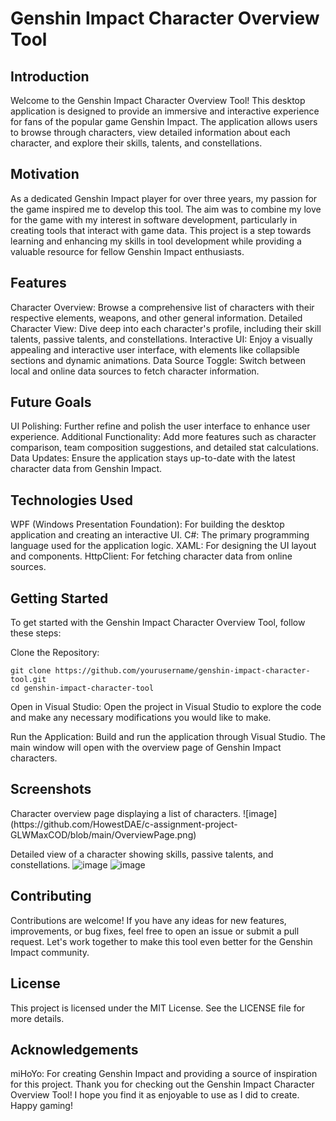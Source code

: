 <h1>Genshin Impact Character Overview Tool</h1>
<h2>Introduction</h2>
Welcome to the Genshin Impact Character Overview Tool! This desktop application is designed to provide an immersive and interactive experience for fans of the popular game Genshin Impact. The application allows users to browse through characters, view detailed information about each character, and explore their skills, talents, and constellations.

<h2>Motivation</h2>
As a dedicated Genshin Impact player for over three years, my passion for the game inspired me to develop this tool. The aim was to combine my love for the game with my interest in software development, particularly in creating tools that interact with game data. This project is a step towards learning and enhancing my skills in tool development while providing a valuable resource for fellow Genshin Impact enthusiasts.

<h2>Features</h2>
Character Overview: Browse a comprehensive list of characters with their respective elements, weapons, and other general information.
Detailed Character View: Dive deep into each character's profile, including their skill talents, passive talents, and constellations.
Interactive UI: Enjoy a visually appealing and interactive user interface, with elements like collapsible sections and dynamic animations.
Data Source Toggle: Switch between local and online data sources to fetch character information.

<h2>Future Goals</h2>
UI Polishing: Further refine and polish the user interface to enhance user experience.
Additional Functionality: Add more features such as character comparison, team composition suggestions, and detailed stat calculations.
Data Updates: Ensure the application stays up-to-date with the latest character data from Genshin Impact.

<h2>Technologies Used</h2>
WPF (Windows Presentation Foundation): For building the desktop application and creating an interactive UI.
C#: The primary programming language used for the application logic.
XAML: For designing the UI layout and components.
HttpClient: For fetching character data from online sources.

<h2>Getting Started</h2>
To get started with the Genshin Impact Character Overview Tool, follow these steps:

Clone the Repository:
```
git clone https://github.com/yourusername/genshin-impact-character-tool.git
cd genshin-impact-character-tool
```

Open in Visual Studio:
Open the project in Visual Studio to explore the code and make any necessary modifications you would like to make.

Run the Application:
Build and run the application through Visual Studio. The main window will open with the overview page of Genshin Impact characters.

<h2>Screenshots</h2>
Character overview page displaying a list of characters.
![image](https://github.com/HowestDAE/c-assignment-project-GLWMaxCOD/blob/main/OverviewPage.png)


Detailed view of a character showing skills, passive talents, and constellations.
![image](https://github.com/HowestDAE/c-assignment-project-GLWMaxCOD/assets/62150523/751fb6a5-4214-4386-9fb8-0779fccbd378)
![image](https://github.com/HowestDAE/c-assignment-project-GLWMaxCOD/assets/62150523/d34c9544-bd11-4009-855f-0fb9cb356a9b)


<h2>Contributing</h2>
Contributions are welcome! If you have any ideas for new features, improvements, or bug fixes, feel free to open an issue or submit a pull request. Let's work together to make this tool even better for the Genshin Impact community.

<h2>License</h2>
This project is licensed under the MIT License. See the LICENSE file for more details.

<h2>Acknowledgements</h2>
miHoYo: For creating Genshin Impact and providing a source of inspiration for this project.
Thank you for checking out the Genshin Impact Character Overview Tool! I hope you find it as enjoyable to use as I did to create. Happy gaming!
